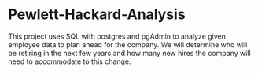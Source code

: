 # Pewlett-Hackard-Analysis
This project uses SQL with postgres and pgAdmin to analyze given employee data to plan ahead for the company. We will determine who will be retiring in the next few years and how many new hires the company will need to accommodate to this change.

